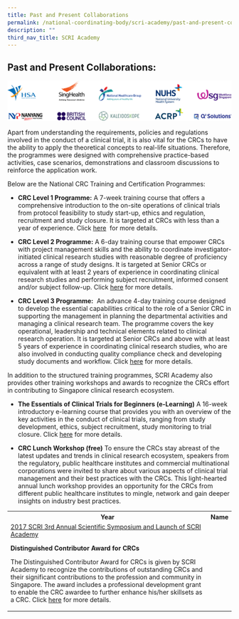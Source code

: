 ```yaml
---
title: Past and Present Collaborations
permalink: /national-coordinating-body/scri-academy/past-and-present-collaborations/
description: ""
third_nav_title: SCRI Academy
---
```

**Past and Present Collaborations:**
------------------------------------

![](/images/National%20Coordinating%20Body/scri-academy_partner-logos_for-verz.jpg)

Apart from understanding the requirements, policies and regulations involved in the conduct of a clinical trial, it is also vital for the CRCs to have the ability to apply the theoretical concepts to real-life situations. Therefore, the programmes were designed with comprehensive practice-based activities, case scenarios, demonstrations and classroom discussions to reinforce the application work.

Below are the National CRC Training and Certification Programmes:

*   **CRC Level 1 Programme:**&nbsp;A 7-week training course that offers a comprehensive introduction to the on-site operations of clinical trials from protocol feasibility to study start-up, ethics and regulation, recruitment and study closure. It is targeted at CRCs with less than a year of experience. Click&nbsp;[here](/news-and-events/news/clinical-research-coordinator-level-1-programme/) &nbsp;for more details.
    
*   **CRC Level 2 Programme:**&nbsp;A 6-day training course that empower CRCs with project management skills and the ability to coordinate investigator-initiated clinical research studies with reasonable degree of proficiency across a range of study designs. It is targeted at Senior CRCs or equivalent with at least 2 years of experience in coordinating clinical research studies and performing subject recruitment, informed consent and/or subject follow-up. Click&nbsp;[here](/news-and-events/news/clinical-research-coordinator-level-2-programme/)&nbsp;for more details.
    
*   **CRC Level 3 Programme:** &nbsp;An advance 4\-day training course designed to develop the essential capabilities critical to the role of a Senior CRC in supporting the management in planning the departmental activities and managing a clinical research team. The programme covers the key operational, leadership and technical elements related to clinical research operation. It is targeted at Senior CRCs and above with at least 5 years of experience in coordinating clinical research studies, who are also involved in conducting quality compliance check and developing study documents and workflow. Click&nbsp;[here](/news-and-events/news/clinical-research-coordinator-level-3-programme/)&nbsp;for more details.



In addition to the structured training programmes, SCRI Academy also provides other training workshops and awards to recognize the CRCs effort in contributing to Singapore clinical research ecosystem.

*   **The Essentials of Clinical Trials for Beginners (e-Learning)**&nbsp;A 16-week introductory e-learning course that provides you with an overview of the key activities in the conduct of clinical trials, ranging from study development, ethics, subject recruitment, study monitoring to trial closure. Click&nbsp;[here](/news-and-events/news/the-essentials-of-clinical-trials-for-beginners-programme/)&nbsp;for more details.
    

*   **CRC Lunch Workshop (free)**&nbsp;To ensure the CRCs stay abreast of the latest updates and trends in clinical research ecosystem, speakers from the regulatory, public healthcare institutes and commercial multinational corporations were invited to share about various aspects of clinical trial management and their best practices with the CRCs. This light-hearted annual lunch workshop provides an opportunity for the CRCs from different public healthcare institutes to mingle, network and gain deeper insights on industry best practices.

<table>
	<tbody>
		<tr>
			<th>
				Year
			</th>
			<th>
				Name
			</th>
		</tr>
		<tr>
			<td>
				<a href="/news-and-events/news/scri-3rd-annual-scientific-symposium-and-launch-of-scri-academy/">2017 SCRI 3rd Annual Scientific Symposium and Launch of SCRI Academy</a>
				
								 
**Distinguished Contributor Award for CRCs**

The Distinguished Contributor Award for CRCs is given by SCRI Academy to recognize the contributions of outstanding CRCs and their significant contributions to the profession and community in Singapore. The award includes a professional development grant to enable the CRC awardee to further enhance his/her skillsets as a CRC. Click&nbsp;[here](/news-and-events/news/distinguished-contributor-award-for-clinical-research-coordinators/)&nbsp;for more details.</td></tr></tbody></table>